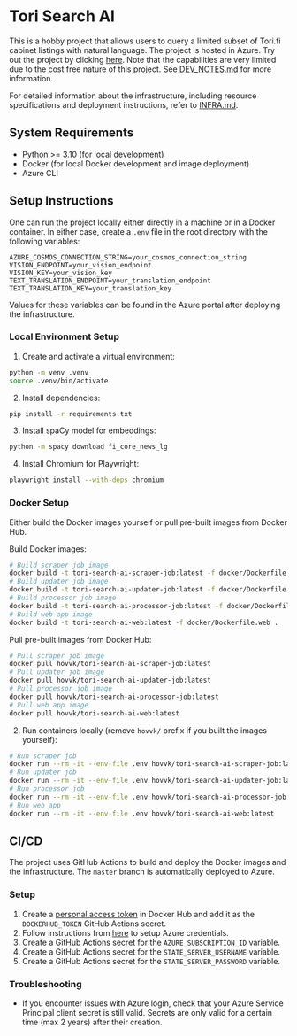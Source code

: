 # Tori Search AI

This is a hobby project that allows users to query a limited subset of Tori.fi cabinet listings with natural language. The project is hosted in Azure. Try out the project by clicking [here](https://tori-search-ai-web-app.azurewebsites.net/). Note that the capabilities are very limited due to the cost free nature of this project. See [DEV_NOTES.md](DEV_NOTES.md) for more information.

For detailed information about the infrastructure, including resource specifications and deployment instructions, refer to [INFRA.md](INFRA.md).

## System Requirements
- Python >= 3.10 (for local development)
- Docker (for local Docker development and image deployment)
- Azure CLI

## Setup Instructions

One can run the project locally either directly in a machine or in a Docker container. In either case, create a `.env` file in the root directory with the following variables:
```env
AZURE_COSMOS_CONNECTION_STRING=your_cosmos_connection_string
VISION_ENDPOINT=your_vision_endpoint
VISION_KEY=your_vision_key
TEXT_TRANSLATION_ENDPOINT=your_translation_endpoint
TEXT_TRANSLATION_KEY=your_translation_key
```

Values for these variables can be found in the Azure portal after deploying the infrastructure.

### Local Environment Setup

1. Create and activate a virtual environment:
```bash
python -m venv .venv
source .venv/bin/activate
```

2. Install dependencies:
```bash
pip install -r requirements.txt
```

3. Install spaCy model for embeddings:
```bash
python -m spacy download fi_core_news_lg
```

4. Install Chromium for Playwright:
```bash
playwright install --with-deps chromium
```

### Docker Setup

Either build the Docker images yourself or pull pre-built images from Docker Hub.

Build Docker images:
```bash
# Build scraper job image
docker build -t tori-search-ai-scraper-job:latest -f docker/Dockerfile.scraper .
# Build updater job image
docker build -t tori-search-ai-updater-job:latest -f docker/Dockerfile.updater .
# Build processor job image
docker build -t tori-search-ai-processor-job:latest -f docker/Dockerfile.processor .
# Build web app image
docker build -t tori-search-ai-web:latest -f docker/Dockerfile.web .
```

Pull pre-built images from Docker Hub:
```bash
# Pull scraper job image
docker pull hovvk/tori-search-ai-scraper-job:latest
# Pull updater job image
docker pull hovvk/tori-search-ai-updater-job:latest
# Pull processor job image
docker pull hovvk/tori-search-ai-processor-job:latest
# Pull web app image
docker pull hovvk/tori-search-ai-web:latest
```

2. Run containers locally (remove `hovvk/` prefix if you built the images yourself):
```bash
# Run scraper job
docker run --rm -it --env-file .env hovvk/tori-search-ai-scraper-job:latest
# Run updater job
docker run --rm -it --env-file .env hovvk/tori-search-ai-updater-job:latest
# Run processor job
docker run --rm -it --env-file .env hovvk/tori-search-ai-processor-job:latest
# Run web app
docker run --rm -it --env-file .env hovvk/tori-search-ai-web:latest
```

## CI/CD

The project uses GitHub Actions to build and deploy the Docker images and the infrastructure. The `master` branch is automatically deployed to Azure.

### Setup

1. Create a [personal access token](https://docs.docker.com/security/for-developers/access-tokens/) in Docker Hub and add it as the `DOCKERHUB_TOKEN` GitHub Actions secret.
1. Follow instructions from [here](https://github.com/marketplace/actions/azure-login#login-with-a-service-principal-secret) to setup Azure credentials.
1. Create a GitHub Actions secret for the `AZURE_SUBSCRIPTION_ID` variable.
1. Create a GitHub Actions secret for the `STATE_SERVER_USERNAME` variable.
1. Create a GitHub Actions secret for the `STATE_SERVER_PASSWORD` variable.

### Troubleshooting

- If you encounter issues with Azure login, check that your Azure Service Principal client secret is still valid. Secrets are only valid for a certain time (max 2 years) after their creation.